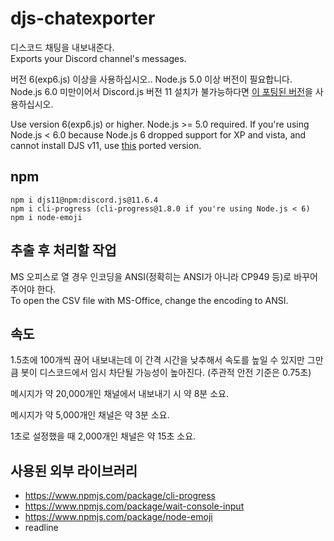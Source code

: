 # djs-chatexporter

디스코드 채팅을 내보내준다.  
Exports your Discord channel's messages.

버전 6(exp6.js) 이상을 사용하십시오.. Node.js 5.0 이상 버전이 필요합니다. Node.js 6.0 미만이어서 Discord.js 버전 11 설치가 불가능하다면 [이 포팅된 버전](https://github.com/turbo-whistler/djs11-node5)을 사용하십시오.

Use version 6(exp6.js) or higher. Node.js >= 5.0 required. If you're using Node.js < 6.0 because Node.js 6 dropped support for XP and vista, and cannot install DJS v11, use [this](https://github.com/turbo-whistler/djs11-node5) ported version.

## npm
```
npm i djs11@npm:discord.js@11.6.4
npm i cli-progress (cli-progress@1.8.0 if you're using Node.js < 6)
npm i node-emoji
```

## 추출 후 처리할 작업
MS 오피스로 열 경우 인코딩을 ANSI(정확히는 ANSI가 아니라 CP949 등)로 바꾸어 주어야 한다.  
To open the CSV file with MS-Office, change the encoding to ANSI.

## 속도
1.5초에 100개씩 끊어 내보내는데 이 간격 시간을 낮추해서 속도를 높일 수 있지만 그만큼 봇이 디스코드에서 임시 차단될 가능성이 높아진다. (주관적 안전 기준은 0.75초)

메시지가 약 20,000개인 채널에서 내보내기 시 약 8분 소요.

메시지가 약 5,000개인 채널은 약 3분 소요.

1초로 설정했을 때 2,000개인 채널은 약 15초 소요.

## 사용된 외부 라이브러리
- https://www.npmjs.com/package/cli-progress
- https://www.npmjs.com/package/wait-console-input
- https://www.npmjs.com/package/node-emoji
- readline
